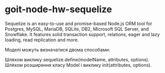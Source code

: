 # goit-node-hw-sequelize

Sequelize is an easy-to-use and promise-based Node.js ORM tool for Postgres, MySQL, MariaDB, SQLite, DB2, Microsoft SQL Server, and Snowflake. It features solid transaction support, relations, eager and lazy loading, read replication and more.

Моделі можуть визначатися двома способами:

Шляхом виклику sequelize.define(modelName, attributes, options).
Шляхом розширення класу Model і виклику init(attributes, options).
